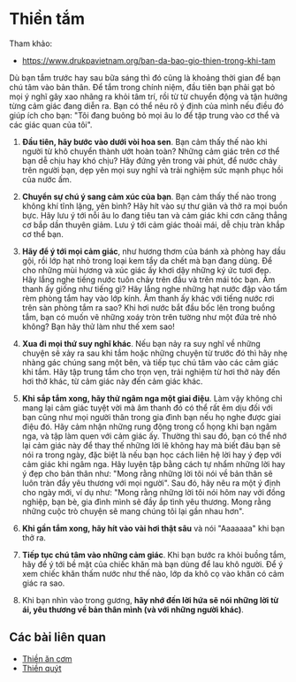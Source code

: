 # Thiền tắm

Tham khảo:
- <https://www.drukpavietnam.org/ban-da-bao-gio-thien-trong-khi-tam>

Dù bạn tắm trước hay sau bữa sáng thì đó cũng là khoảng thời gian để bạn chú tâm vào bản thân. Để tắm trong chính niệm, đầu tiên bạn phải gạt bỏ mọi ý nghĩ gây xao nhãng ra khỏi tâm trí, rồi từ từ chuyển động và tận hưởng từng cảm giác đang diễn ra. Bạn có thể nêu rõ ý định của mình nếu điều đó giúp ích cho bạn: "Tôi đang buông bỏ mọi âu lo để tập trung vào cơ thể và các giác quan của tôi".


1. **Đầu tiên, hãy bước vào dưới vòi hoa sen**. Bạn cảm thấy thế nào khi người từ khô chuyển thành ướt hoàn toàn? Những cảm giác trên cơ thể bạn dễ chịu hay khó chịu? Hãy đứng yên trong vài phút, để nước chảy trên người bạn, dẹp yên mọi suy nghĩ và trải nghiệm sức mạnh phục hồi của nước ấm.

2. **Chuyển sự chú ý sang cảm xúc của bạn**. Bạn cảm thấy thế nào trong không khí tĩnh lặng, yên bình? Hãy hít vào sự thư giãn và thở ra mọi buồn bực. Hãy lưu ý tới nỗi âu lo đang tiêu tan và cảm giác khi cơn căng thẳng cơ bắp dần thuyên giảm. Lưu ý tới cảm giác thoải mái, dễ chịu tràn khắp cơ thể bạn.

3. **Hãy để ý tới mọi cảm giác**, như hương thơm của bánh xà phòng hay dầu gội, rồi lớp hạt nhỏ trong loại kem tẩy da chết mà bạn đang dùng. Để cho những mùi hương và xúc giác ấy khơi dậy những ký ức tươi đẹp. Hãy lắng nghe tiếng nước tuôn chảy trên đầu và trên mái tóc bạn. Âm thanh ấy giống như tiếng gì? Hãy lắng nghe những hạt nước đập vào tấm rèm phòng tắm hay vào lớp kính. Âm thanh ấy khác với tiếng nước rơi trên sàn phòng tắm ra sao? Khi hơi nước bắt đầu bốc lên trong buồng tắm, bạn có muốn vẽ những xoáy tròn trên tường như một đứa trẻ nhỏ không? Bạn hãy thử làm như thế xem sao!

4. **Xua đi mọi thứ suy nghĩ khác**. Nếu bạn nảy ra suy nghĩ về những chuyện sẽ xảy ra sau khi tắm hoặc những chuyện từ trước đó thì hãy nhẹ nhàng gác chúng sang một bên, và tiếp tục chú tâm vào các cảm giác khi tắm. Hãy tập trung tắm cho trọn vẹn, trải nghiệm từ hơi thở này đến hơi thở khác, từ cảm giác này đến cảm giác khác.

5. **Khi sắp tắm xong, hãy thử ngâm nga một giai điệu**. Làm vậy không chỉ mang lại cảm giác tuyệt vời mà âm thanh đó có thể rất êm dịu đối với bạn cũng như mọi người thân trong gia đình bạn nếu họ nghe được giai điệu đó. Hãy cảm nhận những rung động trong cổ họng khi bạn ngâm nga, và tập làm quen với cảm giác ấy. Thường thì sau đó, bạn có thể nhớ lại cảm giác này để thay thế những lời lẽ không hay mà biết đâu bạn sẽ nói ra trong ngày, đặc biệt là nếu bạn học cách liên hệ lời hay ý đẹp với cảm giác khi ngâm nga. Hãy luyện tập bằng cách tự nhẩm những lời hay ý đẹp cho bản thân như: "Mong rằng những lời tôi nói về bản thân sẽ luôn tràn đầy yêu thương với mọi người". Sau đó, hãy nêu ra một ý định cho ngày mới, ví dụ như: "Mong rằng những lời tôi nói hôm nay với đồng nghiệp, bạn bè, gia đình mình sẽ đầy ắp tình yêu thương. Mong rằng những cuộc trò chuyện sẽ mang chúng tôi lại gần nhau hơn".

6. **Khi gần tắm xong, hãy hít vào vài hơi thật sâu** và nói "Aaaaaaa" khi bạn thở ra.

7. **Tiếp tục chú tâm vào những cảm giác**. Khi bạn bước ra khỏi buồng tắm, hãy để ý tới bề mặt của chiếc khăn mà bạn dùng để lau khô người. Để ý xem chiếc khăn thấm nước như thế nào, lớp da khô cọ vào khăn có cảm giác ra sao.

8. Khi bạn nhìn vào trong gương, **hãy nhớ đến lời hứa sẽ nói những lời từ ái, yêu thương về bản thân mình (và với những người khác)**.

## Các bài liên quan

- [Thiền ăn cơm](thien_an_com.md)
- [Thiền quýt](thien_quyt.md)